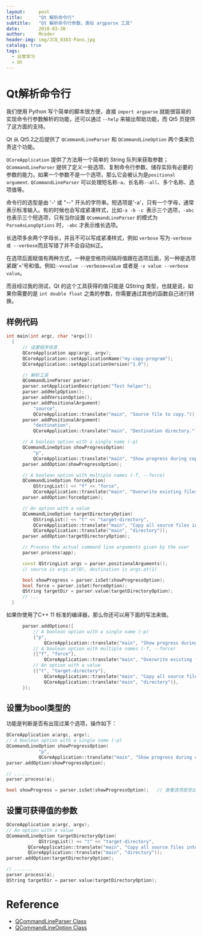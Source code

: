 ```yaml
---
layout:     post
title:      "Qt 解析命令行"
subtitle:   "Qt 解析命令行参数，类似 argparse 工具"
date:       2018-03-30
author:     Mcoder
header-img: img/JCQ_0383-Pano.jpg
catalog: true
tags:
  - 日常学习
  - Qt
---
```


# Qt解析命令行
我们使用 Python 写个简单的脚本很方便，直接 `import argparse` 就能很容易的实现命令行参数解析的功能，还可以通过 `--help` 来输出帮助功能，而 Qt5 页提供了这方面的支持。

Qt 从 Qt5.2之后提供了 `QCommandLineParser` 和 `QCommandLineOption` 两个类来负责这个功能。

`QCoreApplication` 提供了方法用一个简单的 String 队列来获取参数；`QCommandLineParser` 提供了定义一些选项、复制命令行参数、储存实际有必要的参数的能力。如果一个参数不是一个选项，那么它会被认为是`positional argument`. `QCommandLineParser` 可以处理短名称`-a`、长名称`--all`、多个名称、选项值等。

命令行的选型是由 '-' 或 "--" 开头的字符串。短选项是'-a'，只有一个字母，通常表示标准输入。有的时候也会写成紧凑样式，比如`-a -b -c `表示三个选项，`-abc`也表示三个短选项，只有当你设置 `QCommandLineParser` 的模式为 `ParseAsLongOptions` 时，`-abc` 才表示维长选项。

长选项多余两个字母长，并且不可以写成紧凑样式，例如 `verbose` 写为`-verbose 或 --verbose`而且写错了并不会自动纠正。

在选项后面赋值有两种方式，一种是空格符间隔将值跟在选项后面，另一种是选项紧跟'='号和值。例如:`-v=value --verbose=value` 或者是 `-v value --verbose value`。

而且经过我的测试，Qt 的这个工具获得的值只能是 QString 类型，也就是说，如果你需要的是 `int double float` 之类的参数，你需要通过其他的函数自己进行转换。

## 样例代码

```C++
int main(int argc, char *argv[])
  {
      // 设置程序信息
      QCoreApplication app(argc, argv);
      QCoreApplication::setApplicationName("my-copy-program");
      QCoreApplication::setApplicationVersion("1.0");

      // 解析工具
      QCommandLineParser parser;
      parser.setApplicationDescription("Test helper");
      parser.addHelpOption();
      parser.addVersionOption();
      parser.addPositionalArgument(
          "source",
          QCoreApplication::translate("main", "Source file to copy."));
      parser.addPositionalArgument(
          "destination",
          QCoreApplication::translate("main", "Destination directory."));

      // A boolean option with a single name (-p)
      QCommandLineOption showProgressOption(
          "p",
          QCoreApplication::translate("main", "Show progress during copy"));
      parser.addOption(showProgressOption);

      // A boolean option with multiple names (-f, --force)
      QCommandLineOption forceOption(
          QStringList() << "f" << "force",
          QCoreApplication::translate("main", "Overwrite existing files."));
      parser.addOption(forceOption);

      // An option with a value
      QCommandLineOption targetDirectoryOption(
          QStringList() << "t" << "target-directory",
          QCoreApplication::translate("main", "Copy all source files into <directory>."),
          QCoreApplication::translate("main", "directory"));
      parser.addOption(targetDirectoryOption);

      // Process the actual command line arguments given by the user
      parser.process(app);

      const QStringList args = parser.positionalArguments();
      // source is args.at(0), destination is args.at(1)

      bool showProgress = parser.isSet(showProgressOption);
      bool force = parser.isSet(forceOption);
      QString targetDir = parser.value(targetDirectoryOption);
      // ...
  }
```

如果你使用了C++ 11 标准的编译器，那么你还可以用下面的写法来做。
```C++
      parser.addOptions({
          // A boolean option with a single name (-p)
          {"p",
              QCoreApplication::translate("main", "Show progress during copy")},
          // A boolean option with multiple names (-f, --force)
          {{"f", "force"},
              QCoreApplication::translate("main", "Overwrite existing files.")},
          // An option with a value
          {{"t", "target-directory"},
              QCoreApplication::translate("main", "Copy all source files into <directory>."),
              QCoreApplication::translate("main", "directory")},
      });
```


## 设置为bool类型的
功能是判断是否有出现过某个选项，操作如下：
```C++
QCoreApplication a(argc, argv);
// A boolean option with a single name (-p)
QCommandLineOption showProgressOption(
            "p",
            QCoreApplication::translate("main", "Show progress during copy"));
parser.addOption(showProgressOption);

// ......
parser.process(a);

bool showProgress = parser.isSet(showProgressOption);   // 查看选项是否出现在命令行参数中。
```

## 设置可获得值的参数
```C++
QCoreApplication a(argc, argv);
// An option with a value
QCommandLineOption targetDirectoryOption(
            QStringList() << "t" << "target-directory",
        QCoreApplication::translate("main", "Copy all source files into <directory>."),
        QCoreApplication::translate("main", "directory"));
parser.addOption(targetDirectoryOption);

// .......
parser.process(a);
QString targetDir = parser.value(targetDirectoryOption);

```

# Reference
- [QCommandLineParser Class](http://doc.qt.io/qt-5/qcommandlineparser.html)
- [QCommandLineOption Class](http://doc.qt.io/qt-5/qcommandlineoption.html)
